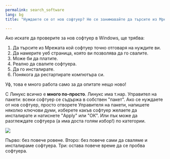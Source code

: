 ```yaml
---
permalink: search_software
lang: bg
title: "Нуждаете се от нов софтуер? Не се занимавайте да търсите из Мрежата, Линукс ще ви го намери."

---
```


Ако искате да проверите за нов софтуер в Windows, ще трябва:

<ol>
<li>Да търсите из Мрежата кой софтуер точно отговаря на нуждите ви.</li>
<li>Да намерите уеб страница, която ви позволява да го свалите.</li>
<li>Може би да платите.</li>
<li>Реално да свалите софтуера.</li>
<li>Да го инсталирате.</li>
<li>Понякога да рестартирате компютъра си.</li>
</ol>

Уф, това е много работа само за да опитате нещо ново!

С Линукс всичко е <b>много по-просто</b>. Линукс има т.нар. Управител на пакети: всеки софтуер се съдържа в собствен "пакет". Ако се нуждаете от нов софтуер, просто отворете Управителя на пакети, напишете няколко ключови думи, изберете какъв софтуер желаете да инсталирате и натиснете "Apply" или "ОК". Или пък може да разглеждате софтуера (а има доста голям избор!) по категории.

<img src="Images/synaptic.png" />

Първо: без повече ровене. Второ: без повече сами да сваляме и инсталираме софтуера. Три: остава повече време да се пробва софтуера.




